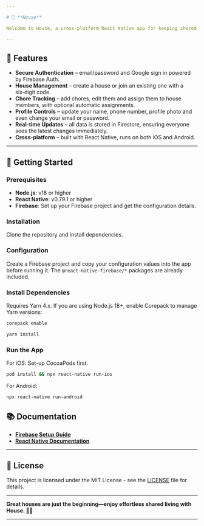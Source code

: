 ```yaml
---

# 🏡 **House**

Welcome to House, a cross‑platform React Native app for keeping shared living spaces in sync. The project leverages Firebase for authentication and real‑time data so house members can collaborate effortlessly on household tasks.

---
```


## 🌟 Features

- **Secure Authentication** – email/password and Google sign in powered by Firebase Auth.
- **House Management** – create a house or join an existing one with a six‑digit code.
- **Chore Tracking** – add chores, edit them and assign them to house members, with optional automatic assignments.
- **Profile Controls** – update your name, phone number, profile photo and even change your email or password.
- **Real‑time Updates** – all data is stored in Firestore, ensuring everyone sees the latest changes immediately.
- **Cross‑platform** – built with React Native, runs on both iOS and Android.

---

## 🚀 Getting Started

### Prerequisites

- **Node.js**: v18 or higher
- **React Native**: v0.79.1 or higher
- **Firebase**: Set up your Firebase project and get the configuration details.

### Installation

Clone the repository and install dependencies.

### Configuration

Create a Firebase project and copy your configuration values into the app before running it. The `@react-native-firebase/*` packages are already included.

### Install Dependencies

Requires Yarn 4.x. If you are using Node.js 18+, enable Corepack to manage Yarn versions:
```bash
corepack enable
```
```bash
yarn install
```


### Run the App

For iOS:
Set-up CocoaPods first.

```bash
pod install && npx react-native run-ios
```

For Android:

```bash
npx react-native run-android
```

## 📚 Documentation

- **[Firebase Setup Guide](https://firebase.google.com/docs/web/setup)**
- **[React Native Documentation](https://reactnative.dev/docs/getting-started)**

---

## 📝 License

This project is licensed under the MIT License - see the [LICENSE](LICENSE) file for details.

---

**Great houses are just the beginning—enjoy effortless shared living with House. 🌟🏡**

---

